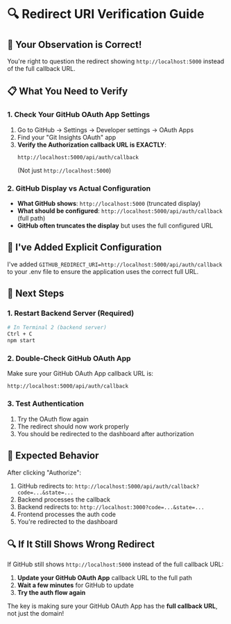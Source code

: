 # 🔍 Redirect URI Verification Guide

## 🚨 Your Observation is Correct!

You're right to question the redirect showing `http://localhost:5000` instead of the full callback URL. 

## 📋 What You Need to Verify

### 1. Check Your GitHub OAuth App Settings
1. Go to GitHub → Settings → Developer settings → OAuth Apps
2. Find your "Git Insights OAuth" app
3. **Verify the Authorization callback URL is EXACTLY**:
   ```
   http://localhost:5000/api/auth/callback
   ```
   (Not just `http://localhost:5000`)

### 2. GitHub Display vs Actual Configuration
- **What GitHub shows**: `http://localhost:5000` (truncated display)
- **What should be configured**: `http://localhost:5000/api/auth/callback` (full path)
- **GitHub often truncates the display** but uses the full configured URL

## 🔧 I've Added Explicit Configuration

I've added `GITHUB_REDIRECT_URI=http://localhost:5000/api/auth/callback` to your .env file to ensure the application uses the correct full URL.

## 🚀 Next Steps

### 1. Restart Backend Server (Required)
```bash
# In Terminal 2 (backend server)
Ctrl + C
npm start
```

### 2. Double-Check GitHub OAuth App
Make sure your GitHub OAuth App callback URL is:
```
http://localhost:5000/api/auth/callback
```

### 3. Test Authentication
1. Try the OAuth flow again
2. The redirect should now work properly
3. You should be redirected to the dashboard after authorization

## 🎯 Expected Behavior

After clicking "Authorize":
1. GitHub redirects to: `http://localhost:5000/api/auth/callback?code=...&state=...`
2. Backend processes the callback
3. Backend redirects to: `http://localhost:3000?code=...&state=...`
4. Frontend processes the auth code
5. You're redirected to the dashboard

## 🔍 If It Still Shows Wrong Redirect

If GitHub still shows `http://localhost:5000` instead of the full callback URL:

1. **Update your GitHub OAuth App** callback URL to the full path
2. **Wait a few minutes** for GitHub to update
3. **Try the auth flow again**

The key is making sure your GitHub OAuth App has the **full callback URL**, not just the domain!